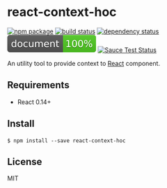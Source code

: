 # react-context-hoc
[![npm package](https://img.shields.io/npm/v/react-context-hoc.svg?style=flat-square)](https://www.npmjs.org/package/react-context-hoc)
[![build status](https://img.shields.io/travis/taak77/react-context-hoc/master.svg?style=flat-square)](https://travis-ci.org/taak77/react-context-hoc)
[![dependency status](https://img.shields.io/david/taak77/react-context-hoc.svg?style=flat-square)](https://david-dm.org/taak77/react-context-hoc)
[![dependency status](/docs/badge.svg)](/docs)
[![Sauce Test Status](https://saucelabs.com/browser-matrix/react-context-hoc.svg)](https://saucelabs.com/u/react-context-hoc)

An utility tool to provide context to [React](https://github.com/facebook/react) component.

## Requirements

* React 0.14+

## Install

```
$ npm install --save react-context-hoc
```

## License

MIT
